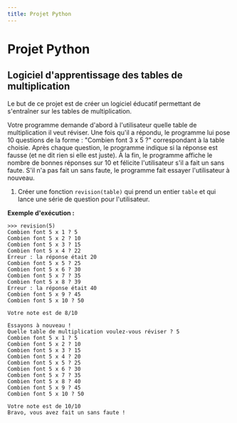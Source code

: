```yaml
---
title: Projet Python
---
```


# Projet Python


## Logiciel d'apprentissage des tables de multiplication

Le but de ce projet est de créer un logiciel éducatif permettant de s'entraîner sur les tables de multiplication.

Votre programme demande d'abord à l'utilisateur quelle table de multiplication il veut réviser. Une fois qu'il a répondu, le programme lui pose 10 questions de la forme : "Combien font 3 x 5 ?" correspondant à la table choisie. Après chaque question, le programme indique si la réponse est fausse (et ne dit rien si elle est juste). À la fin, le programme affiche le nombre de bonnes réponses sur 10 et félicite l'utilisateur s'il a fait un sans faute. S'il n'a pas fait un sans faute, le programme fait essayer l'utilisateur à nouveau.

1) Créer une fonction `revision(table)` qui prend un entier `table` et qui lance une série de question pour l'utilisateur.

**Exemple d'exécution :**

``` shell
>>> revision(5)
Combien font 5 x 1 ? 5
Combien font 5 x 2 ? 10
Combien font 5 x 3 ? 15
Combien font 5 x 4 ? 22
Erreur : la réponse était 20
Combien font 5 x 5 ? 25
Combien font 5 x 6 ? 30
Combien font 5 x 7 ? 35
Combien font 5 x 8 ? 39
Erreur : la réponse était 40
Combien font 5 x 9 ? 45
Combien font 5 x 10 ? 50

Votre note est de 8/10

Essayons à nouveau !
Quelle table de multiplication voulez-vous réviser ? 5
Combien font 5 x 1 ? 5
Combien font 5 x 2 ? 10
Combien font 5 x 3 ? 15
Combien font 5 x 4 ? 20
Combien font 5 x 5 ? 25
Combien font 5 x 6 ? 30
Combien font 5 x 7 ? 35
Combien font 5 x 8 ? 40
Combien font 5 x 9 ? 45
Combien font 5 x 10 ? 50

Votre note est de 10/10
Bravo, vous avez fait un sans faute !
```